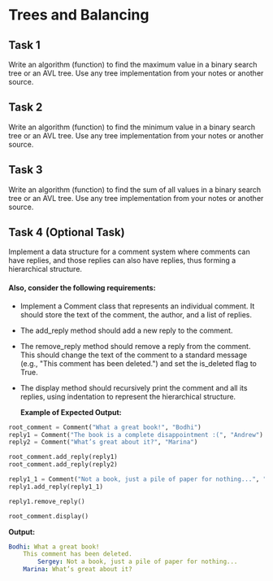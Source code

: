 # Trees and Balancing

## Task 1

Write an algorithm (function) to find the maximum value in a binary search tree or an AVL tree. Use any tree implementation from your notes or another source.

## Task 2

Write an algorithm (function) to find the minimum value in a binary search tree or an AVL tree. Use any tree implementation from your notes or another source.

## Task 3

Write an algorithm (function) to find the sum of all values in a binary search tree or an AVL tree. Use any tree implementation from your notes or another source.

## Task 4 (Optional Task)

Implement a data structure for a comment system where comments can have replies, and those replies can also have replies, thus forming a hierarchical structure.

#### Also, consider the following requirements:

- Implement a Comment class that represents an individual comment. It should store the text of the comment, the author, and a list of replies.
- The add_reply method should add a new reply to the comment.
- The remove_reply method should remove a reply from the comment. This should change the text of the comment to a standard message (e.g., "This comment has been deleted.") and set the is_deleted flag to True.
- The display method should recursively print the comment and all its replies, using indentation to represent the hierarchical structure.

  **Example of Expected Output:**

```python
root_comment = Comment("What a great book!", "Bodhi")
reply1 = Comment("The book is a complete disappointment :(", "Andrew")
reply2 = Comment("What’s great about it?", "Marina")

root_comment.add_reply(reply1)
root_comment.add_reply(reply2)

reply1_1 = Comment("Not a book, just a pile of paper for nothing...", "Sergey")
reply1.add_reply(reply1_1)

reply1.remove_reply()

root_comment.display()
```

**Output:**

```yaml
Bodhi: What a great book!
    This comment has been deleted.
        Sergey: Not a book, just a pile of paper for nothing...
    Marina: What’s great about it?

```
